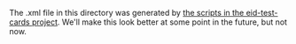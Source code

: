 The .xml file in this directory was generated by [the scripts in the
eid-test-cards project](https://github.com/Fedict/eid-test-cards). We'll
make this look better at some point in the future, but not now.
